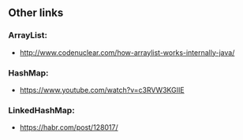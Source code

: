 ## Other links
### ArrayList:
- http://www.codenuclear.com/how-arraylist-works-internally-java/

### HashMap:
- https://www.youtube.com/watch?v=c3RVW3KGIIE

### LinkedHashMap:
- https://habr.com/post/128017/
